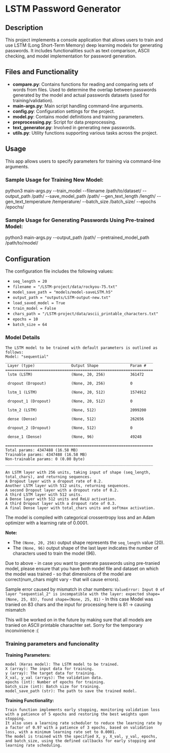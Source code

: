 # LSTM Password Generator

## Description
This project implements a console application that allows users to train and use LSTM (Long Short-Term Memory) deep learning models for generating passwords. It includes functionalities such as text comparison, ASCII checking, and model implementation for password generation.

## Files and Functionality
- **compare.py**: Contains functions for reading and comparing sets of words from files. Used to determine the overlap between passwords generated by the model and actual passwords datasets (used for training/validation).
- **main-args.py**: Main script handling command-line arguments.
- **config.py**: Configuration settings for the project.
- **model.py**: Contains model definitions and training parameters.
- **preprocessing.py**: Script for data preprocessing.
- **text_generator.py**: Involved in generating new passwords.
- **utils.py**: Utility functions supporting various tasks across the project.

## Usage
This app allows users to specify parameters for training via command-line arguments.

### Sample Usage for Training New Model:
python3 main-args.py --train_model --filename /path/to/dataset/ --output_path /path/ --save_model_path /path/ --gen_text_length /length/ --gen_text_temperature /temperature/ --batch_size /batch_size/ --epochs /epochs/

### Sample Usage for Generating Passwords Using Pre-trained Model:
python3 main-args.py --output_path /path/ --pretrained_model_path /path/to/model/


## Configuration
The configuration file includes the following values:
- `seq_length = 20`
- `filename = "/LSTM-project/data/rockyou-75.txt"`
- `model_save_path = "models/model-saveLSTM.h5"`
- `output_path = "outputs/LSTM-output-new.txt"`
- `load_saved_model = True`
- `train_model = False`
- `chars_path = "/LSTM-project/data/ascii_printable_characters.txt"`
- `epochs = 10`
- `batch_size = 64`

### Model Details
    The LSTM model to be trained with default parameters is outlined as follows:
    Model: "sequential"
    _________________________________________________________________
     Layer (type)                Output Shape              Param #   
    =================================================================
     lstm (LSTM)                 (None, 20, 256)           361472    
                                                                     
     dropout (Dropout)           (None, 20, 256)           0         
                                                                     
     lstm_1 (LSTM)               (None, 20, 512)           1574912   
                                                                     
     dropout_1 (Dropout)         (None, 20, 512)           0         
                                                                     
     lstm_2 (LSTM)               (None, 512)               2099200   
                                                                     
     dense (Dense)               (None, 512)               262656    
                                                                     
     dropout_2 (Dropout)         (None, 512)               0         
                                                                     
     dense_1 (Dense)             (None, 96)                49248     
                                                                     
    =================================================================
    Total params: 4347488 (16.58 MB)
    Trainable params: 4347488 (16.58 MB)
    Non-trainable params: 0 (0.00 Byte)
    _________________________________________________________________

    An LSTM layer with 256 units, taking input of shape (seq_length, total_chars), and returning sequences.
    A Dropout layer with a dropout rate of 0.2.
    Another LSTM layer with 512 units, returning sequences.
    A second Dropout layer with a dropout rate of 0.2.
    A third LSTM layer with 512 units.
    A Dense layer with 512 units and ReLU activation.
    A third Dropout layer with a dropout rate of 0.3.
    A final Dense layer with total_chars units and softmax activation.

The model is compiled with categorical crossentropy loss and an Adam optimizer with a learning rate of 0.0001.

**Note:**
- The `(None, 20, 256)` output shape represents the `seq_length` value (20).
- The `(None, 96)` output shape of the last layer indicates the number of characters used to train the model (96).

Due to above - in case you want to generate passwords using pre-tranied model, please ensure that you have both model file and dataset on which the model was trained - so that dimensions of the model are correct(num_chars might vary - that will cause errors).

Sample error caused by mismatch in char numbers:
    `ValueError: Input 0 of layer "sequential_2" is incompatible with the layer: expected shape=(None, 25, 83), found shape=(None, 25, 81)` -  In this case Model was tranied on 83 chars and the input for processing here is 81 -> causing mismatch

This will be worked on in the future by making sure that all models are tranied on ASCII printable charachter set.
Sorry for the temporary inconvinience :(


### Training parameters and funcionality

**Training Parameters:**

    model (Keras model): The LSTM model to be trained.
    X (array): The input data for training.
    y (array): The target data for training.
    X_val, y_val (arrays): The validation data.
    epochs (int): Number of epochs for training.
    batch_size (int): Batch size for training.
    model_save_path (str): The path to save the trained model.

**Training Functionality:**

    Train function implements early stopping, monitoring validation loss with a patience of 5 epochs and restoring the best weights upon stopping.
    It also uses a learning rate scheduler to reduce the learning rate by a factor of 0.97 with a patience of 3 epochs, based on validation loss, with a minimum learning rate set to 0.0001.
    The model is trained with the specified X, y, X_val, y_val, epochs, and batch_size, using the defined callbacks for early stopping and learning rate scheduling.

